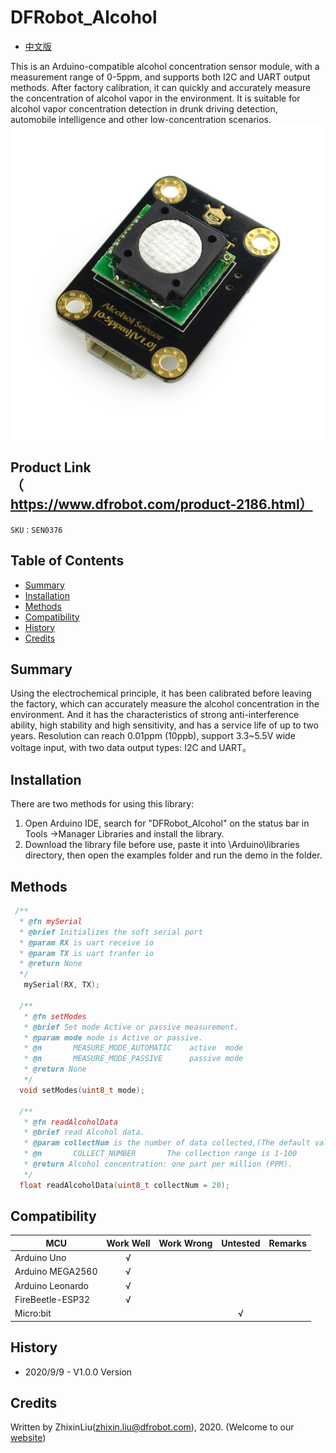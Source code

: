# DFRobot_Alcohol
- [中文版](./README_CN.md)

This is an Arduino-compatible alcohol concentration sensor module, with a measurement range of 0-5ppm, and supports both I2C and UART output methods. After factory calibration, it can quickly and accurately measure the concentration of alcohol vapor in the environment. It is suitable for alcohol vapor concentration detection in drunk driving detection, automobile intelligence and other low-concentration scenarios. 
![效果图](resources/images/sen0376.jpg)


## Product Link（https://www.dfrobot.com/product-2186.html）

    SKU：SEN0376

## Table of Contents

* [Summary](#Summary)
* [Installation](#Installation)
* [Methods](#Methods)
* [Compatibility](#Compatibility)
* [History](#History)
* [Credits](#Credits)

## Summary

Using the electrochemical principle, it has been calibrated before leaving the factory, which can accurately measure the alcohol concentration in the environment. And it has the characteristics of strong anti-interference ability, high stability and high sensitivity, and has a service life of up to two years. Resolution can reach 0.01ppm (10ppb), support 3.3~5.5V wide voltage input, with two data output types: I2C and UART。

## Installation
There are two methods for using this library:<br>
1. Open Arduino IDE, search for "DFRobot_Alcohol" on the status bar in Tools ->Manager Libraries and install the library.<br>
2. Download the library file before use, paste it into \Arduino\libraries directory, then open the examples folder and run the demo in the folder.<br>

## Methods

```C++
 /**
  * @fn mySerial
  * @brief Initializes the soft serial port
  * @param RX is uart receive io
  * @param TX is uart tranfer io
  * @return None
  */
   mySerial(RX, TX);

  /**
   * @fn setModes
   * @brief Set mode Active or passive measurement.
   * @param mode mode is Active or passive.
   * @n       MEASURE_MODE_AUTOMATIC    active  mode
   * @n       MEASURE_MODE_PASSIVE      passive mode
   * @return None
   */
  void setModes(uint8_t mode);

  /**
   * @fn readAlcoholData
   * @brief read Alcohol data.
   * @param collectNum is the number of data collected,(The default value is 20)
   * @n       COLLECT_NUMBER       The collection range is 1-100
   * @return Alcohol concentration: one part per million (PPM).
   */
  float readAlcoholData(uint8_t collectNum = 20);

```

## Compatibility

MCU                | Work Well    | Work Wrong   | Untested    | Remarks
------------------ | :----------: | :----------: | :---------: | :----:
Arduino Uno        |      √       |              |             |
Arduino MEGA2560   |      √       |              |             |
Arduino Leonardo   |      √       |              |             |
FireBeetle-ESP32   |      √       |              |             |
Micro:bit          |              |              |      √      |


## History

- 2020/9/9 - V1.0.0 Version
## Credits

Written by ZhixinLiu(zhixin.liu@dfrobot.com), 2020. (Welcome to our [website](https://www.dfrobot.com/))
